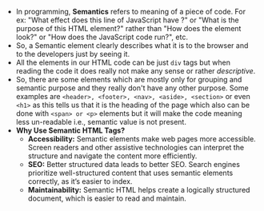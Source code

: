 - In programming, **Semantics** refers to meaning of a piece of code. For ex: "What effect does this line of JavaScript have ?" or "What is the purpose of this HTML element?" rather than "How does the element look?" or "How does the JavaScript code run?", etc.
- So, a Semantic element clearly describes what it is to the browser and to the developers just by seeing it.
- All the elements in our HTML code can be just `div` tags but when reading the code it does really not make any sense or rather _descriptive_.
- So, there are some elements which are mostly only for grouping and semantic purpose and they really don't have any other purpose. Some examples are `<header>, <footer>, <nav>, <aside>, <section>` or even `<h1>` as this tells us that it is the heading of the page which also can be done with `<span> or <p>` elements but it will make the code meaning less un-readable i.e., semantic value is not present.
- **Why Use Semantic HTML Tags?**
	- **Accessibility:** Semantic elements make web pages more accessible. Screen readers and other assistive technologies can interpret the structure and navigate the content more efficiently.
	- **SEO:** Better structured data leads to better SEO. Search engines prioritize well-structured content that uses semantic elements correctly, as it’s easier to index.
	- **Maintainability:** Semantic HTML helps create a logically structured document, which is easier to read and maintain.